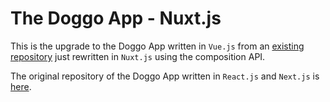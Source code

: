 # The Doggo App - Nuxt.js

This is the upgrade to the Doggo App written in `Vue.js` from an [existing repository](https://github.com/Imran-Sehic/doggo-app-vue) just rewritten in `Nuxt.js` using the composition API.

The original repository of the Doggo App written in `React.js` and `Next.js` is [here](https://github.com/Imran-Sehic/doggo-app).
